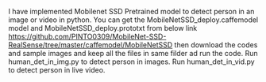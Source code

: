 I have implemented Mobilenet SSD Pretrained model to detect person in an image or video in python.
You can get the MobileNetSSD_deploy.caffemodel model and MobileNetSSD_deploy.prototxt from below link
https://github.com/PINTO0309/MobileNet-SSD-RealSense/tree/master/caffemodel/MobileNetSSD
then download the codes and sample images and keep all the files in same filder ad run the code.
Run human_det_in_img.py to detect person in images.
Run human_det_in_vid.py to detect person in live video.

